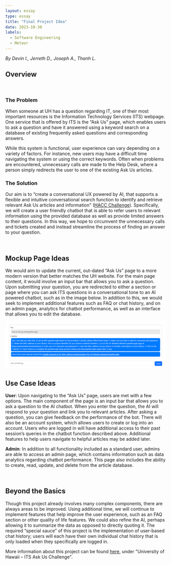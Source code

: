 ```yaml
---
layout: essay
type: essay
title: "Final Project Idea"
date: 2023-10-30
labels:
  - Software Engineering
  - Meteor
---
```


*By Devin I., Jerreth D., Joseph A., Thanh L.*

## Overview

<br>

### The Problem

When someone at UH has a question regarding IT, one of their most important resources is the Information Technology Services (ITS) webpage. One service that is offered by ITS is the “Ask Us” page, which enables users to ask a question and have it answered using a keyword search on a database of existing frequently asked questions and corresponding answers.

While this system is functional, user experience can vary depending on a variety of factors. For instance, new users may have a difficult time navigating the system or using the correct keywords. Often when problems are encountered, unnecessary calls are made to the Help Desk, where a person simply redirects the user to one of the existing Ask Us articles.

### The Solution

Our aim is to “create a conversational UX powered by AI, that supports a flexible and intuitive conversational search function to identify and retrieve relevant Ask Us articles and information" ([HACC Challenge](https://hacc.hawaii.gov/wp-content/uploads/2023/10/UH-ITS-Ask-Us_HACC-2023-Challenge.pdf)). Specifically, we will create a user friendly chatbot that is able to refer users to relevant information using the provided database as well as provide limited answers to their questions. In this way, we hope to circumvent the unnecessary calls and tickets created and instead streamline the process of finding an answer to your question.

<br>

## Mockup Page Ideas

We would aim to update the current, out-dated “Ask Us” page to a more modern version that better matches the UH website. For the main page content, it would involve an input bar that allows you to ask a question. Upon submitting your question, you are redirected to either a section or page where you can ask ITS questions in a conversational tone to an AI powered chatbot, such as in the image below. In addition to this, we would seek to implement additional features such as FAQ or chat history, and on an admin page, analytics for chatbot performance, as well as an interface that allows you to edit the database.

<img src="../img/chatbotex.png">

<br>

## Use Case Ideas

**User**: Upon navigating to the “Ask Us” page, users are met with a few options. The main component of the page is an input bar that allows you to ask a question to the AI chatbot. When you enter the question, the AI will respond to your question and link you to relevant articles. After asking a question, you can give feedback on the performance of the bot. There will also be an account system, which allows users to create or log into an account. Users who are logged in will have additional access to their past session’s queries in the chatbot function described above. Additional features to help users navigate to helpful articles may be added later.

**Admin**: In addition to all functionality included as a standard user, admins are able to access an admin page, which contains information such as data analytics regarding chatbot performance. This page also includes the ability to create, read, update, and delete from the article database.

<br>

## Beyond the Basics

Though this project already involves many complex components, there are always areas to be improved. Using additional time, we will continue to implement features that help improve the user experience, such as an FAQ section or other quality of life features. We could also refine the AI, perhaps allowing it to summarize the data as opposed to directly quoting it. The required “special sauce” of this project is the implementation of user-based chat history; users will each have their own individual chat history that is only loaded when they specifically are logged in.

More information about this project can be found [here](https://hacc.hawaii.gov/challenges/), under "University of Hawaii – ITS Ask Us Challenge".

